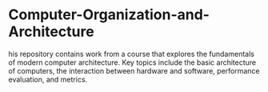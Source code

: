 # Computer-Organization-and-Architecture
his repository contains work from a course that explores the fundamentals of modern computer architecture. Key topics include the basic architecture of computers, the interaction between hardware and software, performance evaluation, and metrics.
